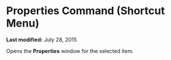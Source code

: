 
# Properties Command (Shortcut Menu)

 **Last modified:** July 28, 2015

Opens the  **Properties** window for the selected item.
